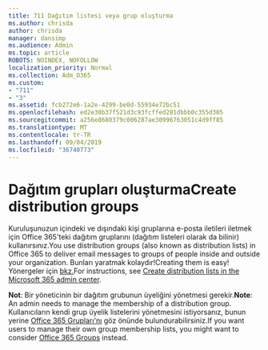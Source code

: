 ```yaml
---
title: 711 Dağıtım listesi veya grup oluşturma
ms.author: chrisda
author: chrisda
manager: dansimp
ms.audience: Admin
ms.topic: article
ROBOTS: NOINDEX, NOFOLLOW
localization_priority: Normal
ms.collection: Adm_O365
ms.custom:
- "711"
- "3"
ms.assetid: fcb272e6-1a2e-4299-be0d-55934e72bc51
ms.openlocfilehash: ed2e30b37f521d3c93fcffed281dbbb0c355d305
ms.sourcegitcommit: a256e8680379c006287ae30996763051c4d9ff85
ms.translationtype: MT
ms.contentlocale: tr-TR
ms.lasthandoff: 09/04/2019
ms.locfileid: "36740773"
---
```

# <a name="create-distribution-groups"></a><span data-ttu-id="4aa3a-102">Dağıtım grupları oluşturma</span><span class="sxs-lookup"><span data-stu-id="4aa3a-102">Create distribution groups</span></span>

<span data-ttu-id="4aa3a-103">Kuruluşunuzun içindeki ve dışındaki kişi gruplarına e-posta iletileri iletmek için Office 365'teki dağıtım gruplarını (dağıtım listeleri olarak da bilinir) kullanırsınız.</span><span class="sxs-lookup"><span data-stu-id="4aa3a-103">You use distribution groups (also known as distribution lists) in Office 365 to deliver email messages to groups of people inside and outside your organization.</span></span> <span data-ttu-id="4aa3a-104">Bunları yaratmak kolaydır!</span><span class="sxs-lookup"><span data-stu-id="4aa3a-104">Creating them is easy!</span></span> <span data-ttu-id="4aa3a-105">Yönergeler için [bkz.](https://docs.microsoft.com/office365/admin/setup/create-distribution-lists)</span><span class="sxs-lookup"><span data-stu-id="4aa3a-105">For instructions, see [Create distribution lists in the Microsoft 365 admin center](https://docs.microsoft.com/office365/admin/setup/create-distribution-lists).</span></span>

<span data-ttu-id="4aa3a-106">**Not**: Bir yöneticinin bir dağıtım grubunun üyeliğini yönetmesi gerekir.</span><span class="sxs-lookup"><span data-stu-id="4aa3a-106">**Note**: An admin needs to manage the membership of a distribution group.</span></span> <span data-ttu-id="4aa3a-107">Kullanıcıların kendi grup üyelik listelerini yönetmesini istiyorsanız, bunun yerine [Office 365 Grupları'nı](https://support.office.com/article/b565caa1-5c40-40ef-9915-60fdb2d97fa2) göz önünde bulundurabilirsiniz.</span><span class="sxs-lookup"><span data-stu-id="4aa3a-107">If you want users to manage their own group membership lists, you might want to consider [Office 365 Groups](https://support.office.com/article/b565caa1-5c40-40ef-9915-60fdb2d97fa2) instead.</span></span>
